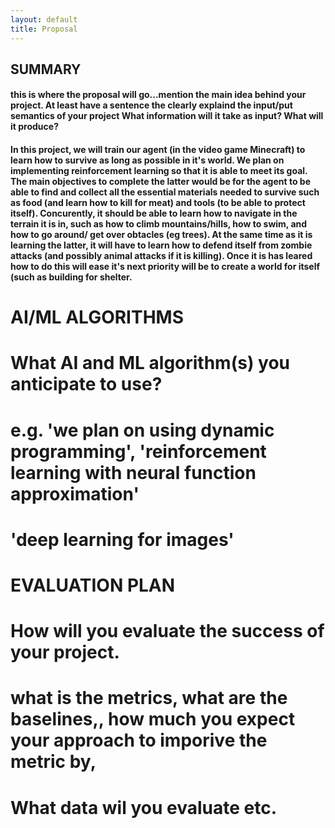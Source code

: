 ```yaml
---
layout: default 
title: Proposal
---
```

## SUMMARY  
#### this is where the proposal will go...mention the main idea behind your project. At least have a sentence the clearly explaind the input/put semantics of your project What information will it take as input? What will it produce? 
#### In this project, we will train our agent (in the video game Minecraft) to learn how to survive as long as possible in it's world. We plan on implementing reinforcement learning so that it is able to meet its goal. The main objectives to complete the latter would be for the agent to be able to find and collect all the essential materials needed to survive such as food (and learn how to kill for meat) and tools (to be able to protect itself). Concurently, it should be able to learn how to navigate in the terrain it is in, such as how to climb mountains/hills, how to swim, and how to go around/ get over obtacles (eg trees). At the same time as it is learning the latter, it will have to learn how to defend itself from zombie attacks (and possibly animal attacks if it is killing). Once it is has leared how to do this will ease it's next priority will be to create a world for itself (such as building for shelter. 
#





# AI/ML ALGORITHMS 
# What AI and ML algorithm(s) you anticipate to use?
# e.g. 'we plan on using dynamic programming', 'reinforcement learning with neural function approximation'
# 'deep learning for images' 

# EVALUATION PLAN 
# How will you evaluate the success of your project. 
# what is the metrics, what are the baselines,, how much you expect your approach to imporive the metric by,
# What data wil you evaluate etc. 

